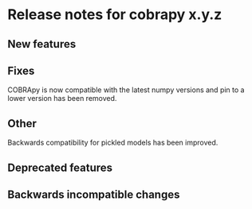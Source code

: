 # Release notes for cobrapy x.y.z

## New features

## Fixes

COBRApy is now compatible with the latest numpy versions and pin to a lower version
has been removed.

## Other

Backwards compatibility for pickled models has been improved.

## Deprecated features

## Backwards incompatible changes
